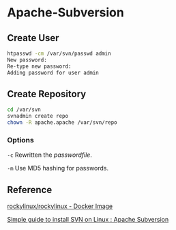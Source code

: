 # Apache-Subversion

## Create User

```sh
htpasswd -cm /var/svn/passwd admin
New password:
Re-type new password:
Adding password for user admin
```

## Create Repository

```sh
cd /var/svn
svnadmin create repo
chown -R apache.apache /var/svn/repo
```

### Options

`-c` Rewritten the *passwordfile*.

`-m` Use MD5 hashing for passwords.

## Reference

[rockylinux/rockylinux - Docker Image](https://hub.docker.com/r/rockylinux/rockylinux)

[Simple guide to install SVN on Linux : Apache Subversion](https://linuxtechlab.com/simple-guide-to-install-svn-on-linux-apache-subversion)